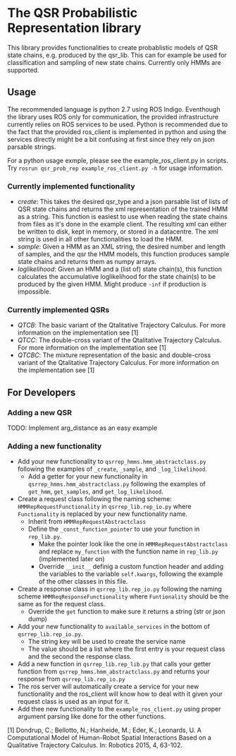 # The QSR Probabilistic Representation library

This library provides functionalities to create probablistic models of QSR state chains, e.g. produced by the qsr_lib. This can for example be used for classification and sampling of new state chains. Currently only HMMs are supported.

## Usage

The recommended language is python 2.7 using ROS Indigo. Eventhough the library uses ROS only for communication, the provided infrastructure currently relies on ROS services to be used. Python is recommended due to the fact that the provided ros_client is implemented in python and using the services directly might be a bit confusing at first since they rely on json parsable strings.

For a python usage exmple, please see the example_ros_client.py in scripts. Try `rosrun qsr_prob_rep example_ros_client.py -h` for usage information.

### Currently implemented functionality

* _create_: This takes the desired qsr_type and a json parsable list of lists of QSR state chains and returns the xml representation of the trained HMM as a string. This function is easiest to use when reading the state chains from files as it's done in the example client. The resulting xml can either be written to disk, kept in memory, or stored in a datacentre. The xml string is used in all other functionalities to load the HMM.
* _sample_: Given a HMM as an XML string, the desired number and length of samples, and the qsr the HMM models, this function produces sample state chains and returns them as numpy arrays.
* _loglikelihood_: Given an HMM and a (list of) state chain(s), this function calculates the accumulative loglikelihood for the state chain(s) to be produced by the given HMM. Might produce `-inf` if production is impossible.

### Currently implemented QSRs

* _QTCB_: The basic variant of the Qtalitative Trajectory Calculus. For more information on the implementation see [1]
* _QTCC_: The double-cross variant of the Qtalitative Trajectory Calculus. For more information on the implementation see [1]
* _QTCBC_: The mixture representation of the basic and double-cross variant of the Qtalitative Trajectory Calculus. For more information on the implementation see [1]

## For Developers

### Adding a new QSR

TODO: Implement arg_distance as an easy example

### Adding a new functionality

* Add your new functionality to `qsrrep_hmms.hmm_abstractclass.py` following the examples of `_create`, `_sample`, and `_log_likelihood`.
  * Add a getter for your new functionality in `qsrrep_hmms.hmm_abstractclass.py` following the examples of `get_hmm`, `get_samples`, and `get_log_likelihood`.
* Create a request class following the naming scheme: `HMMRepRequestFunctionality` in `qsrrep_lib.rep_io.py` where `Functionality` is replaced by your new functionality name.
  * Inherit from `HMMRepRequestAbstractclass`
  * Define the `_const_function_pointer` to use your function in `rep_lib.py`.
    * Make the pointer look like the one in `HMMRepRequestAbstractclass` and replace `my_function` with the function name in `rep_lib.py` (implemented later on)
    * Override `__init__` definig a custom function header and adding the variables to the variable `self.kwargs`, following the example of the other classes in this file.
* Create a response class in `qsrrep_lib.rep_io.py` following the naming scheme `HMMReqResponseFunctionality` where `Funtionality` should be the same as for the request class.
  * Override the `get` function to make sure it returns a string (str or json dump)
* Add your new functionality to `available_services` in the bottom of `qsrrep_lib.rep_io.py`.
    * The string key will be used to create the service name
    * The value should be a list where the first entry is your request class and the second the response class.
* Add a new function in `qsrrep_lib.rep_lib.py` that calls your getter function from `qsrrep_hmms.hmm_abstractclass.py` and returns your response from `qsrrep_lib.rep_io.py`
* The ros server will automatically create a service for your new functionality and the ros_client will know how to deal with it given your request class is used as an input for it.
* Add thee new functionality to the `example_ros_client.py` using proper argument parsing like done for the other functions.




[1] Dondrup, C.; Bellotto, N.; Hanheide, M.; Eder, K.; Leonards, U. A Computational Model of Human-Robot Spatial Interactions Based on a Qualitative Trajectory Calculus. In: Robotics 2015, 4, 63-102.
